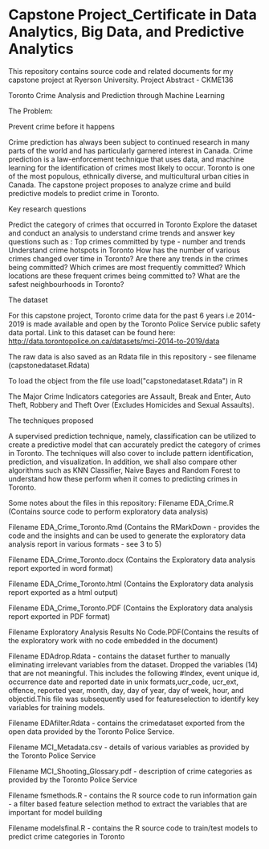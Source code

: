 # Capstone Project_Certificate in Data Analytics, Big Data, and Predictive Analytics
This repository contains source code and related documents for my capstone project at Ryerson University. 
Project Abstract - CKME136

Toronto Crime Analysis and Prediction through Machine Learning

The Problem:

Prevent crime before it happens

Crime prediction has always been subject to continued research in many parts of the world and has particularly garnered interest in Canada. Crime prediction is a law-enforcement technique that uses data, and machine learning for the identification of crimes most likely to occur. Toronto is one of the most populous, ethnically diverse, and multicultural urban cities in Canada. The capstone project proposes to analyze crime and build predictive models to predict crime in Toronto. 

Key research questions

Predict the category of crimes that occurred in Toronto
Explore the dataset and conduct an analysis to understand crime trends and answer key questions such as :
Top crimes committed by type - number and trends
Understand crime hotspots in Toronto
How has the number of various crimes changed over time in Toronto?
Are there any trends in the crimes being committed?
Which crimes are most frequently committed?
Which locations are these frequent crimes being committed to?
What are the safest neighbourhoods in Toronto?


The dataset

For this capstone project, Toronto crime data for the past 6 years i.e 2014-2019 is made available and open by the Toronto Police Service public safety data portal. Link to this dataset can be found here: http://data.torontopolice.on.ca/datasets/mci-2014-to-2019/data

The raw data is also saved as an Rdata file in this repository - see filename (capstonedataset.Rdata)

To load the object from the file use load("capstonedataset.Rdata") in R

The Major Crime Indicators categories are Assault, Break and Enter,  Auto Theft, Robbery and Theft Over (Excludes Homicides and Sexual Assaults).

The techniques proposed

A supervised prediction technique, namely, classification can be utilized to create a predictive model that can accurately predict the category of crimes in Toronto. The techniques will also cover to include pattern identification, prediction, and visualization. In addition, we shall also compare other algorithms such as KNN Classifier, Naive Bayes and Random Forest to understand how these perform when it comes to predicting crimes in Toronto.

Some notes about the files in this repository:
Filename EDA_Crime.R (Contains source code to perform exploratory data analysis)

Filename EDA_Crime_Toronto.Rmd (Contains the RMarkDown - provides the code and the insights and can be used to generate the exploratory data analysis report in various formats - see 3 to 5)

Filename EDA_Crime_Toronto.docx (Contains the Exploratory data analysis report exported in word format)

Filename EDA_Crime_Toronto.html (Contains the Exploratory data analysis report exported as a html output)

Filename EDA_Crime_Toronto.PDF (Contains the Exploratory data analysis report exported in PDF format)

Filename Exploratory Analysis Results No Code.PDF(Contains the results of the exploratory work with no code embedded in the document)

Filename EDAdrop.Rdata - contains the dataset further to manually eliminating irrelevant variables from the dataset. Dropped the variables (14) that are not meaningful. This includes the following #Index, event unique id, occurrence date and reported date in unix formats,ucr_code, ucr_ext, offence, reported year, month, day, day of year, day of week, hour, and objectid.This file was subsequently used for featureselection to identify key variables for training models. 

Filename EDAfilter.Rdata - contains the crimedataset exported from the open data provided by the Toronto Police Service.

Filename MCI_Metadata.csv - details of various variables as provided by the Toronto Police Service

Filename MCI_Shooting_Glossary.pdf - description of crime categories as provided by the Toronto Police Service

Filename fsmethods.R - contains the R source code to run information gain - a filter based feature selection method to extract the variables that are important for model building

Filename modelsfinal.R - contains the R source code to train/test models to predict crime categories in Toronto


